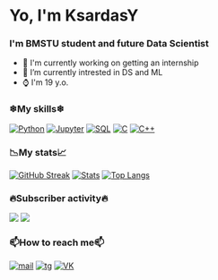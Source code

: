 # Yo, I'm KsardasY
### I'm BMSTU student and future Data Scientist

- 🔭 I'm currently working on getting an internship
- 🧲 I’m currently intrested in DS and ML
- ⌚ I'm 19 y.o.
### ❄My skills❄
[![Python](https://img.shields.io/badge/-Python-160145?style=for-the-badge&logo=Python&logoColor=03ffff)](https://github.com/KsardasY/COLE-KNIGHT) [![Jupyter](https://img.shields.io/badge/-jupyter%20notebook-160145?style=for-the-badge&logo=Jupyter&logoColor=03ffff)](https://github.com/KsardasY/Selection/tree/main/lyceumpp/final%20stage) [![SQL](https://img.shields.io/badge/-SQL-160145?style=for-the-badge&logo=mysql&logoColor=03ffff)](https://github.com/KsardasY/Selection/tree/main/Think-analytics) [![C](https://img.shields.io/badge/--160145?style=for-the-badge&logo=C&logoColor=03ffff)](https://github.com/KsardasY/BMSTU-programming/tree/main/Top%20algorithms) [![C++](https://img.shields.io/badge/-с++-160145?style=for-the-badge&logo=C%2b%2b&logoColor=03ffff)](https://github.com/KsardasY/BMSTU-programming/tree/main/Top%20algorithms)
### 📉My stats📈
[![GitHub Streak](http://github-readme-streak-stats.herokuapp.com?user=KsardasY&theme=algolia&hide_border=true&date_format=M%20j%5B%2C%20Y%5D&background=0C0C36&stroke=03FFFF&ring=FFFFFF&fire=03FFFF&currStreakNum=03FFFF&currStreakLabel=FFFFFF&sideNums=03FFFF&sideLabels=FFFFFF&dates=03FFFF)](https://git.io/streak-stats) [![Stats](https://github-readme-stats.vercel.app/api?username=KsardasY&show_icons=true&theme=outrun&title_color=03ffff&icon_color=03ffff&text_color=ffffff&border_radius=5&hide_border=true)](https://github.com/anuraghazra/github-readme-stats)
[![Top Langs](https://github-readme-stats.vercel.app/api/top-langs/?username=KsardasY&show_icons=true&theme=outrun&title_color=03ffff&icon_color=03ffff&text_color=ffffff&border_radius=5&layout=compact&hide_border=true)](https://github.com/anuraghazra/github-readme-stats)
### 🔥Subscriber activity🔥
![](https://komarev.com/ghpvc/?username=KsardasY&style=for-the-badge&color=0C0C36) ![](https://img.shields.io/github/followers/KsardasY?label=Followers&style=for-the-badge&color=0C0C36)
### 📫How to reach me📫
[![mail](https://img.shields.io/badge/--160145?style=for-the-badge&logo=mail.ru&logoColor=03ffff)](mailto://KsardasY@yandex.ru) [![tg](https://img.shields.io/badge/--160145?style=for-the-badge&logo=telegram&logoColor=03ffff)](https://t.me/KsardasY) [![VK](https://img.shields.io/badge/--160145?style=for-the-badge&logo=VK&logoColor=03ffff)](https://vk.com/councussive_shell)
